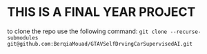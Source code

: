 # THIS IS A FINAL YEAR PROJECT 

to clone the repo use the following command:
``` git clone --recurse-submodules git@github.com:BerqiaMouad/GTAVSelfDrvingCarSupervisedAI.git ```

